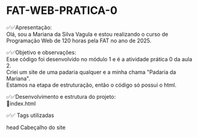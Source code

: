 # FAT-WEB-PRATICA-0

✅✅Apresentação: <br>
Olá, sou a Mariana da Silva Vagula e estou realizando o curso de Programação Web de 120 horas pela FAT no ano de 2025.

✅✅Objetivo e observações: <br>
Esse código foi desenvolvido no módulo 1 e é a atividade prática 0 da aula 2.<br>
Criei um site de uma padaria qualquer e a minha chama "Padaria da Mariana".<br>
Estamos na etapa de estruturação, então o código só possui o html.

✅✅Desenvolvimento e estrutura do projeto: <br>
🔸index.html

✅✅ Tags utilizadas
<!-- <!DOCTYPE html> Define o tipo de Documento-->
<!-- <html lang="pt-br"></html> <!--Inicia o código e definindo o idioma-->
<!-- head Cabeçalho do site-->
head Cabeçalho do site
<!-- <bory></bory> <!--Corpo do site-->
<!-- <title></title> <!--Titulo do site, ou seja, é o nome que aparece na aba do navegador-->
<!-- <h1></h1> <!-- Titulo Principal-->
<!-- <p></p>  Paragrafo da Pagina-->




